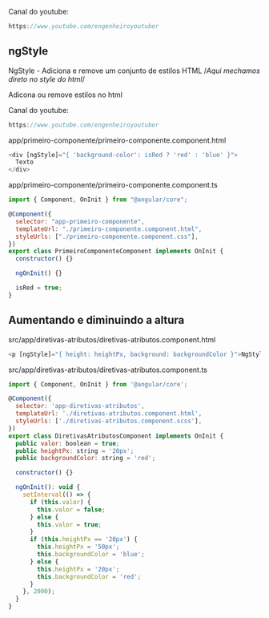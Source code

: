 Canal do youtube:

```js
https://www.youtube.com/engenheiroyoutuber
```

## ngStyle

NgStyle - Adiciona e remove um conjunto de estilos HTML /_Aqui mechamos direto
no style do html_/

Adicona ou remove estilos no html

Canal do youtube:

```js
https://www.youtube.com/engenheiroyoutuber
```

app/primeiro-componente/primeiro-componente.component.html

```js
<div [ngStyle]="{ 'background-color': isRed ? 'red' : 'blue' }">
  Texto
</div>
```

app/primeiro-componente/primeiro-componente.component.ts

```js
import { Component, OnInit } from "@angular/core";

@Component({
  selector: "app-primeiro-componente",
  templateUrl: "./primeiro-componente.component.html",
  styleUrls: ["./primeiro-componente.component.css"],
})
export class PrimeiroComponenteComponent implements OnInit {
  constructor() {}

  ngOnInit() {}

  isRed = true;
}
```

## Aumentando e diminuindo a altura

src/app/diretivas-atributos/diretivas-atributos.component.html

```js
<p [ngStyle]="{ height: heightPx, background: backgroundColor }">NgStyle</p>
```

src/app/diretivas-atributos/diretivas-atributos.component.ts

```js
import { Component, OnInit } from '@angular/core';

@Component({
  selector: 'app-diretivas-atributos',
  templateUrl: './diretivas-atributos.component.html',
  styleUrls: ['./diretivas-atributos.component.scss'],
})
export class DiretivasAtributosComponent implements OnInit {
  public valor: boolean = true;
  public heightPx: string = '20px';
  public backgroundColor: string = 'red';

  constructor() {}

  ngOnInit(): void {
    setInterval(() => {
      if (this.valor) {
        this.valor = false;
      } else {
        this.valor = true;
      }
      if (this.heightPx == '20px') {
        this.heightPx = '50px';
        this.backgroundColor = 'blue';
      } else {
        this.heightPx = '20px';
        this.backgroundColor = 'red';
      }
    }, 2000);
  }
}
```
